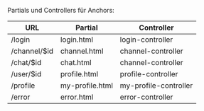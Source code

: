 Partials und Controllers für Anchors:

 URL            | Partial               | Controller 
----------------|-----------------------|------------------------
/login          | login.html            | login-controller
/channel/$id    | channel.html          | channel-controller
/chat/$id       | chat.html             | channel-controller
/user/$id       | profile.html          | profile-controller
/profile        | my-profile.html       | my-profile-controller
/error          | error.html            | error-controller
 
